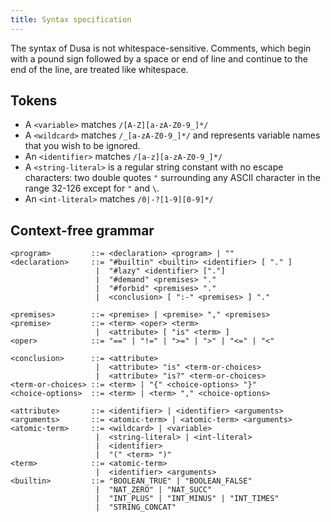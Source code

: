 ```yaml
---
title: Syntax specification
---
```


The syntax of Dusa is not whitespace-sensitive. Comments, which begin with a pound
sign followed by a space or end of line and continue to the end of the line, are
treated like whitespace.

## Tokens

- A `<variable>` matches `/[A-Z][a-zA-Z0-9_]*/`
- A `<wildcard>` matches `/_[a-zA-Z0-9_]*/` and represents variable names that you wish to be ignored.
- An `<identifier>` matches `/[a-z][a-zA-Z0-9_]*/`
- A `<string-literal>` is a regular string constant with no escape characters: two double quotes `"`
  surrounding any ASCII character in the range 32-126 except for `"` and `\`.
- An `<int-literal>` matches `/0|-?[1-9][0-9]*/`

## Context-free grammar

    <program>         ::= <declaration> <program> | ""
    <declaration>     ::= "#builtin" <builtin> <identifier> [ "." ]
                       |  "#lazy" <identifier> ["."]
                       |  "#demand" <premises> "."
                       |  "#forbid" <premises> "."
                       |  <conclusion> [ ":-" <premises> ] "."

    <premises>        ::= <premise> | <premise> "," <premises>
    <premise>         ::= <term> <oper> <term>
                       |  <attribute> [ "is" <term> ]
    <oper>            ::= "==" | "!=" | ">=" | ">" | "<=" | "<"

    <conclusion>      ::= <attribute>
                       |  <attribute> "is" <term-or-choices>
                       |  <attribute> "is?" <term-or-choices>
    <term-or-choices> ::= <term> | "{" <choice-options> "}"
    <choice-options>  ::= <term> | <term> "," <choice-options>

    <attribute>       ::= <identifier> | <identifier> <arguments>
    <arguments>       ::= <atomic-term> | <atomic-term> <arguments>
    <atomic-term>     ::= <wildcard> | <variable>
                       |  <string-literal> | <int-literal>
                       |  <identifier>
                       |  "(" <term> ")"
    <term>            ::= <atomic-term>
                       |  <identifier> <arguments>
    <builtin>         ::= "BOOLEAN_TRUE" | "BOOLEAN_FALSE"
                       |  "NAT_ZERO" | "NAT_SUCC"
                       |  "INT_PLUS" | "INT_MINUS" | "INT_TIMES"
                       |  "STRING_CONCAT"
